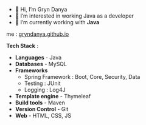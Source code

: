 - 👋 Hi, I’m Gryn Danya
- 👀 I’m interested in working Java as a developer
- 🌱 I’m currently working with __Java__

me : [gryndanya.github.io](https://gryndanya.github.io/)

__Tech Stack__ : <br/>
  - __Languages__        - Java                                                  
  - __Databases__        - MySQL                                                 
  - __Frameworks__ 
    <ul>      
    <li> Spring Framework : Boot, Core, Security, Data </li>
    <li> Testing : JUnit </li>                                                     
    <li> Logging : Log4J </li>
    </ul>
  - __Template engine__  - Thymeleaf
  - __Build tools__      - Maven                                                 
  - __Version Control__  - Git                                                   
  - __Web__              - HTML, CSS, JS                                         
  
